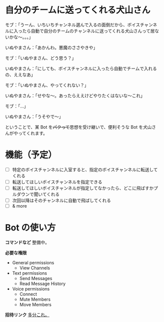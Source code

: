 # 自分のチームに送ってくれる犬山さん

モブ：「うーん、いちいちチャンネル選んで入るの面倒だから、ボイスチャンネルに入ったら自動で自分のチームのチャンネルに送ってくれる犬山さんって居ないかな〜。。。」

いぬやまさん：「あかんわ。悪魔のささやきや」

モブ：「いぬやまさん、どう思う？」

いぬやまさん：「にしても、ボイスチャンネルに入ったら自動でチームで入れるの、ええなあ」

モブ：「いぬやまさん、やってくれない？」

いぬやまさん：「せやな〜。あったらええけどやりたくはないな〜これ」

モブ：「…」

いぬやまさん：「うそやで〜」

ということで、某 Bot を~~パクって~~思想を受け継いで、便利そうな Bot を犬山さんがやってくれます。

# 機能（予定）

- [ ] 特定のボイスチャンネルに入室すると、指定のボイスチャンネルに転送してくれる
- [ ] 転送してほしいボイスチャンネルを指定できる
- [ ] 転送してほしいボイスチャンネルが指定してなかったら、どこに飛ばすかプルダウンで聞いてくれる
- [ ] 次回以降はそのチャンネルに自動で飛ばしてくれる
- [ ] & more

# Bot の使い方

**コマンドなど**
整備中。

**必要な権限**

- General permissions
  - View Channels
- Text permissions
  - Send Messages
  - Read Message History
- Voice permissions
  - Connect
  - Mute Members
  - Move Members

**招待リンク**
[多分これ。](https://discord.com/oauth2/authorize?client_id=INSERT_CLIENT_ID_HERE&scope=bot&permissions=22088704)

